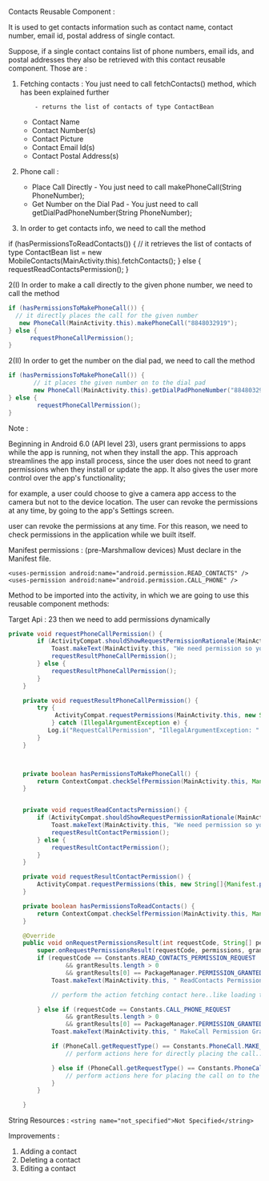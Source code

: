 Contacts Reusable Component :

 It is used to get contacts information such as contact name, contact number, email id, postal address of single
 contact.


 Suppose, if a single contact contains list of phone numbers, email ids, and postal addresses they also be retrieved
 with this contact reusable component.
 Those are :
 1. Fetching contacts : You just need to call fetchContacts() method, which has been explained further

            - returns the list of contacts of type ContactBean

    - Contact Name
    - Contact Number(s)
    - Contact Picture
    - Contact Email Id(s)
    - Contact Postal Address(s)

 2. Phone call :

    - Place Call Directly - You just need to call makePhoneCall(String PhoneNumber);
    - Get Number on the Dial Pad - You just need to call getDialPadPhoneNumber(String PhoneNumber);


 1. In order to get contacts info, we need to call the method

  if (hasPermissionsToReadContacts()) {
        // it retrieves the list of contacts of type ContactBean
       list = new MobileContacts(MainActivity.this).fetchContacts();
  } else {
         requestReadContactsPermission();
  }

 2(I) In order to make a call directly to the given phone number, we need to call the method
  ```java
  if (hasPermissionsToMakePhoneCall()) {
    // it directly places the call for the given number
     new PhoneCall(MainActivity.this).makePhoneCall("8848032919");
  } else {
        requestPhoneCallPermission();
  }
  ```
  2(II) In order to get the number on the dial pad, we need to call the method
   ```java
   if (hasPermissionsToMakePhoneCall()) {
          // it places the given number on to the dial pad
          new PhoneCall(MainActivity.this).getDialPadPhoneNumber("8848032919");
   } else {
           requestPhoneCallPermission();
   }
   ```
Note :

Beginning in Android 6.0 (API level 23), users grant permissions to apps while the app is running, not when they install the app.
This approach streamlines the app install process, since the user does not need to grant permissions when they install or update the app.
It also gives the user more control over the app's functionality;

for example, a user could choose to give a camera app access to the camera but not to the device location.
The user can revoke the permissions at any time, by going to the app's Settings screen.

user can revoke the permissions at any time. For this reason, we need to check permissions in the application
while we built itself.

Manifest permissions : (pre-Marshmallow devices) Must declare in the Manifest file.

    <uses-permission android:name="android.permission.READ_CONTACTS" />
    <uses-permission android:name="android.permission.CALL_PHONE" />


Method to be imported into the activity, in which we are going to use this reusable component methods:

Target Api : 23 then we need to add permissions dynamically

```java
private void requestPhoneCallPermission() {
        if (ActivityCompat.shouldShowRequestPermissionRationale(MainActivity.this, Manifest.permission.CALL_PHONE)) {
            Toast.makeText(MainActivity.this, "We need permission so you can call your friends.", Toast.LENGTH_LONG).show();
            requestResultPhoneCallPermission();
        } else {
            requestResultPhoneCallPermission();
        }
    }

    private void requestResultPhoneCallPermission() {
        try {
             ActivityCompat.requestPermissions(MainActivity.this, new String[]{Manifest.permission.CALL_PHONE}, Constants.CALL_PHONE_REQUEST);
            } catch (IllegalArgumentException e) {
           Log.i("RequestCallPermission", "IllegalArgumentException: " + e);
        }
    }



    private boolean hasPermissionsToMakePhoneCall() {
        return ContextCompat.checkSelfPermission(MainActivity.this, Manifest.permission.CALL_PHONE) == PackageManager.PERMISSION_GRANTED;
    }


    private void requestReadContactsPermission() {
        if (ActivityCompat.shouldShowRequestPermissionRationale(MainActivity.this, Manifest.permission.READ_CONTACTS)) {
            Toast.makeText(MainActivity.this, "We need permission so you can text your friends.", Toast.LENGTH_LONG).show();
            requestResultContactPermission();
        } else {
            requestResultContactPermission();
        }
    }

    private void requestResultContactPermission() {
        ActivityCompat.requestPermissions(this, new String[]{Manifest.permission.READ_CONTACTS}, Constants.READ_CONTACTS_PERMISSION_REQUEST);
    }

    private boolean hasPermissionsToReadContacts() {
        return ContextCompat.checkSelfPermission(MainActivity.this, Manifest.permission.READ_CONTACTS) == PackageManager.PERMISSION_GRANTED;
    }

    @Override
    public void onRequestPermissionsResult(int requestCode, String[] permissions, int[] grantResults) {
        super.onRequestPermissionsResult(requestCode, permissions, grantResults);
        if (requestCode == Constants.READ_CONTACTS_PERMISSION_REQUEST
                && grantResults.length > 0
                && grantResults[0] == PackageManager.PERMISSION_GRANTED) {
            Toast.makeText(MainActivity.this, " ReadContacts Permission Granted", Toast.LENGTH_SHORT).show();

            // perform the action fetching contact here..like loading the contact list here

        } else if (requestCode == Constants.CALL_PHONE_REQUEST
                && grantResults.length > 0
                && grantResults[0] == PackageManager.PERMISSION_GRANTED) {
            Toast.makeText(MainActivity.this, " MakeCall Permission Granted", Toast.LENGTH_SHORT).show();

            if (PhoneCall.getRequestType() == Constants.PhoneCall.MAKE_CALL) {
                // perform actions here for directly placing the call...

            } else if (PhoneCall.getRequestType() == Constants.PhoneCall.DIAL_PAD_CALL) {
                // perform actions here for placing the call on to the dial pad first..
            }
        }

    }    
```
String Resources : `<string name="not_specified">Not Specified</string>`

 Improvements :

 1. Adding a contact
 2. Deleting a contact
 3. Editing a contact



